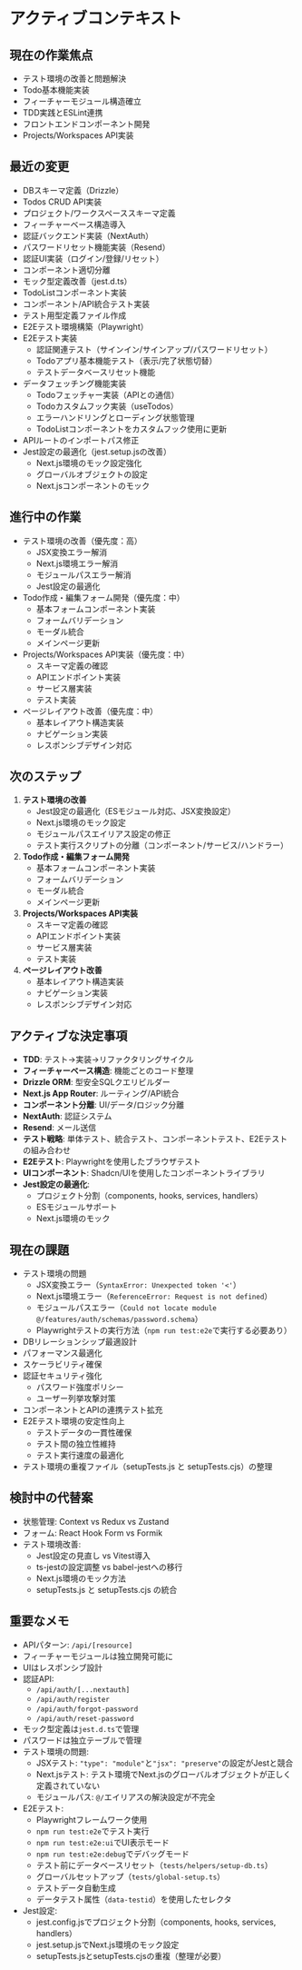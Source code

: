 # アクティブコンテキスト

## 現在の作業焦点
- テスト環境の改善と問題解決
- Todo基本機能実装
- フィーチャーモジュール構造確立
- TDD実践とESLint連携
- フロントエンドコンポーネント開発
- Projects/Workspaces API実装

## 最近の変更
- DBスキーマ定義（Drizzle）
- Todos CRUD API実装
- プロジェクト/ワークスペーススキーマ定義
- フィーチャーベース構造導入
- 認証バックエンド実装（NextAuth）
- パスワードリセット機能実装（Resend）
- 認証UI実装（ログイン/登録/リセット）
- コンポーネント適切分離
- モック型定義改善（jest.d.ts）
- TodoListコンポーネント実装
- コンポーネント/API統合テスト実装
- テスト用型定義ファイル作成
- E2Eテスト環境構築（Playwright）
- E2Eテスト実装
  - 認証関連テスト（サインイン/サインアップ/パスワードリセット）
  - Todoアプリ基本機能テスト（表示/完了状態切替）
  - テストデータベースリセット機能
- データフェッチング機能実装
  - Todoフェッチャー実装（APIとの通信）
  - Todoカスタムフック実装（useTodos）
  - エラーハンドリングとローディング状態管理
  - TodoListコンポーネントをカスタムフック使用に更新
- APIルートのインポートパス修正
- Jest設定の最適化（jest.setup.jsの改善）
  - Next.js環境のモック設定強化
  - グローバルオブジェクトの設定
  - Next.jsコンポーネントのモック

## 進行中の作業
- テスト環境の改善（優先度：高）
  - JSX変換エラー解消
  - Next.js環境エラー解消
  - モジュールパスエラー解消
  - Jest設定の最適化
- Todo作成・編集フォーム開発（優先度：中）
  - 基本フォームコンポーネント実装
  - フォームバリデーション
  - モーダル統合
  - メインページ更新
- Projects/Workspaces API実装（優先度：中）
  - スキーマ定義の確認
  - APIエンドポイント実装
  - サービス層実装
  - テスト実装
- ページレイアウト改善（優先度：中）
  - 基本レイアウト構造実装
  - ナビゲーション実装
  - レスポンシブデザイン対応

## 次のステップ
1. **テスト環境の改善**
   - Jest設定の最適化（ESモジュール対応、JSX変換設定）
   - Next.js環境のモック設定
   - モジュールパスエイリアス設定の修正
   - テスト実行スクリプトの分離（コンポーネント/サービス/ハンドラー）
2. **Todo作成・編集フォーム開発**
   - 基本フォームコンポーネント実装
   - フォームバリデーション
   - モーダル統合
   - メインページ更新
3. **Projects/Workspaces API実装**
   - スキーマ定義の確認
   - APIエンドポイント実装
   - サービス層実装
   - テスト実装
4. **ページレイアウト改善**
   - 基本レイアウト構造実装
   - ナビゲーション実装
   - レスポンシブデザイン対応

## アクティブな決定事項
- **TDD**: テスト→実装→リファクタリングサイクル
- **フィーチャーベース構造**: 機能ごとのコード整理
- **Drizzle ORM**: 型安全SQLクエリビルダー
- **Next.js App Router**: ルーティング/API統合
- **コンポーネント分離**: UI/データ/ロジック分離
- **NextAuth**: 認証システム
- **Resend**: メール送信
- **テスト戦略**: 単体テスト、統合テスト、コンポーネントテスト、E2Eテストの組み合わせ
- **E2Eテスト**: Playwrightを使用したブラウザテスト
- **UIコンポーネント**: Shadcn/UIを使用したコンポーネントライブラリ
- **Jest設定の最適化**: 
  - プロジェクト分割（components, hooks, services, handlers）
  - ESモジュールサポート
  - Next.js環境のモック

## 現在の課題
- テスト環境の問題
  - JSX変換エラー（`SyntaxError: Unexpected token '<'`）
  - Next.js環境エラー（`ReferenceError: Request is not defined`）
  - モジュールパスエラー（`Could not locate module @/features/auth/schemas/password.schema`）
  - Playwrightテストの実行方法（`npm run test:e2e`で実行する必要あり）
- DBリレーションシップ最適設計
- パフォーマンス最適化
- スケーラビリティ確保
- 認証セキュリティ強化
  - パスワード強度ポリシー
  - ユーザー列挙攻撃対策
- コンポーネントとAPIの連携テスト拡充
- E2Eテスト環境の安定性向上
  - テストデータの一貫性確保
  - テスト間の独立性維持
  - テスト実行速度の最適化
- テスト環境の重複ファイル（setupTests.js と setupTests.cjs）の整理

## 検討中の代替案
- 状態管理: Context vs Redux vs Zustand
- フォーム: React Hook Form vs Formik
- テスト環境改善:
  - Jest設定の見直し vs Vitest導入
  - ts-jestの設定調整 vs babel-jestへの移行
  - Next.js環境のモック方法
  - setupTests.js と setupTests.cjs の統合

## 重要なメモ
- APIパターン: `/api/[resource]`
- フィーチャーモジュールは独立開発可能に
- UIはレスポンシブ設計
- 認証API:
  - `/api/auth/[...nextauth]`
  - `/api/auth/register`
  - `/api/auth/forgot-password`
  - `/api/auth/reset-password`
- モック型定義は`jest.d.ts`で管理
- パスワードは独立テーブルで管理
- テスト環境の問題:
  - JSXテスト: `"type": "module"`と`"jsx": "preserve"`の設定がJestと競合
  - Next.jsテスト: テスト環境でNext.jsのグローバルオブジェクトが正しく定義されていない
  - モジュールパス: `@/`エイリアスの解決設定が不完全
- E2Eテスト:
  - Playwrightフレームワーク使用
  - `npm run test:e2e`でテスト実行
  - `npm run test:e2e:ui`でUI表示モード
  - `npm run test:e2e:debug`でデバッグモード
  - テスト前にデータベースリセット（`tests/helpers/setup-db.ts`）
  - グローバルセットアップ（`tests/global-setup.ts`）
  - テストデータ自動生成
  - データテスト属性（`data-testid`）を使用したセレクタ
- Jest設定:
  - jest.config.jsでプロジェクト分割（components, hooks, services, handlers）
  - jest.setup.jsでNext.js環境のモック設定
  - setupTests.jsとsetupTests.cjsの重複（整理が必要）

